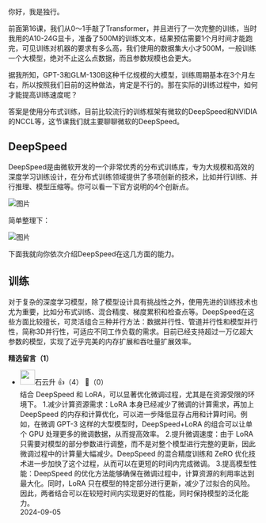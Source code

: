 你好，我是独行。

前面第16课，我们从0～1手敲了Transformer，并且进行了一次完整的训练，当时我用的A10-24G显卡，准备了500M的训练文本，结果预估需要1个月时间才能跑完，可见训练对机器的要求有多么高，我们使用的数据集大小才500M，一般训练一个大模型，绝对不止这么点数据，而且参数规模也会更大。

据我所知，GPT-3和GLM-130B这种千亿规模的大模型，训练周期基本在3个月左右，所以按照我们目前的这种做法，肯定是不行的。那在实际的训练过程中，如何才能提高训练速度呢？

答案是使用分布式训练，目前比较流行的训练框架有微软的DeepSpeed和NVIDIA的NCCL等，这节课我们就主要聊聊微软的DeepSpeed。

## DeepSpeed

DeepSpeed是由微软开发的一个非常优秀的分布式训练库，专为大规模和高效的深度学习训练设计，在分布式训练领域提供了多项创新的技术，比如并行训练、并行推理、模型压缩等。你可以看一下官方说明的4个创新点。

![图片](https://static001.geekbang.org/resource/image/87/7c/879fbdb6b8ac6ef8d1f4c163ceeyye7c.png?wh=2048x475)

简单整理下：

![图片](https://static001.geekbang.org/resource/image/25/ea/25aa98226da8a14c2094941ed23e09ea.jpg?wh=1422x1230)

下面我就向你依次介绍DeepSpeed在这几方面的能力。

## 训练

对于复杂的深度学习模型，除了模型设计具有挑战性之外，使用先进的训练技术也尤为重要，比如分布式训练、混合精度、梯度累积和检查点等。DeepSpeed在这些方面比较擅长，可灵活组合三种并行方法：数据并行性、管道并行性和模型并行性，简称3D并行性，可适应不同工作负载的需求。目前已经支持超过一万亿超大参数的模型，实现了近乎完美的内存扩展和吞吐量扩展效率。
<div><strong>精选留言（1）</strong></div><ul>
<li><img src="https://static001.geekbang.org/account/avatar/00/0f/a0/c3/c5db35df.jpg" width="30px"><span>石云升</span> 👍（4） 💬（0）<div>结合 DeepSpeed 和 LoRA，可以显著优化微调过程，尤其是在资源受限的环境下。
1.减少计算资源需求：LoRA 本身已经减少了微调的计算需求，再加上 DeepSpeed 的内存和计算优化，可以进一步降低显存占用和计算时间。例如，在微调 GPT-3 这样的大型模型时，DeepSpeed+LoRA 的组合可以让单个 GPU 处理更多的微调数据，从而提高效率。
2.提升微调速度：由于 LoRA 只需要对模型的部分参数进行调整，而不是对整个模型进行完整的更新，因此微调过程中的计算量大幅减少。DeepSpeed 的混合精度训练和 ZeRO 优化技术进一步加快了这个过程，从而可以在更短的时间内完成微调。
3.提高模型性能：DeepSpeed 的优化方法能够确保在微调过程中，计算资源的利用率达到最大化。同时，LoRA 只在模型的特定部分进行更新，减少了过拟合的风险。因此，两者结合可以在较短时间内实现更好的性能，同时保持模型的泛化能力。</div>2024-09-05</li><br/>
</ul>
